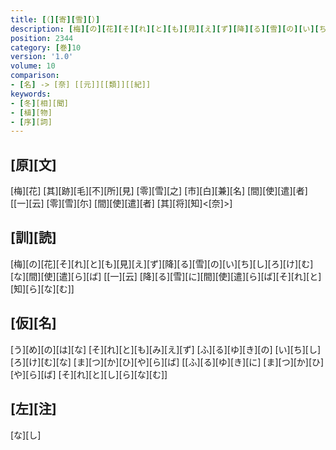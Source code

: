 ```yaml
---
title: [（][寄][雪][）]
description: [梅][の][花][そ][れ][と][も][見][え][ず][降][る][雪][の][い][ち][し][ろ][け][む][な][間][使][遣][ら][ば] [[一][云] [降][る][雪][に][間][使][遣][ら][ば][そ][れ][と][知][ら][な][む]]
position: 2344
category: [巻]10
version: '1.0'
volume: 10
comparison:
- [名] -> [奈] [[元]][[類]][[紀]]
keywords:
- [冬][相][聞]
- [植][物]
- [序][詞]
---
```


## [原][文]

[梅][花] [其][跡][毛][不][所][見] [零][雪][之] [市][白][兼][名] [間][使][遣][者] [[一][云] [零][雪][尓] [間][使][遣][者] [其][将][知]<[奈]>]

## [訓][読]

[梅][の][花][そ][れ][と][も][見][え][ず][降][る][雪][の][い][ち][し][ろ][け][む][な][間][使][遣][ら][ば] [[一][云] [降][る][雪][に][間][使][遣][ら][ば][そ][れ][と][知][ら][な][む]]

## [仮][名]

[う][め][の][は][な] [そ][れ][と][も][み][え][ず] [ふ][る][ゆ][き][の] [い][ち][し][ろ][け][む][な] [ま][つ][か][ひ][や][ら][ば] [[ふ][る][ゆ][き][に] [ま][つ][か][ひ][や][ら][ば] [そ][れ][と][し][ら][な][む]]

## [左][注]

[な][し]

